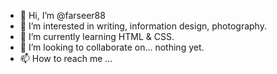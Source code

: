 - 👋 Hi, I’m @farseer88
- 👀 I’m interested in writing, information design, photography.
- 🌱 I’m currently learning HTML & CSS.
- 💞️ I’m looking to collaborate on... nothing yet.
- 📫 How to reach me ...

<!---
farseer88/farseer88 is a ✨ special ✨ repository because its `README.md` (this file) appears on your GitHub profile.
You can click the Preview link to take a look at your changes.
--->

